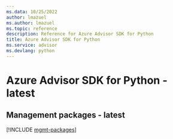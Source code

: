 ```yaml
---
ms.data: 10/25/2022
author: lmazuel
ms.author: lmazuel
ms.topic: reference
description: Reference for Azure Advisor SDK for Python
title: Azure Advisor SDK for Python
ms.service: advisor
ms.devlang: python
---
```

# Azure Advisor SDK for Python - latest

## Management packages - latest
[!INCLUDE [mgmt-packages](advisor-mgmt-index.md)]